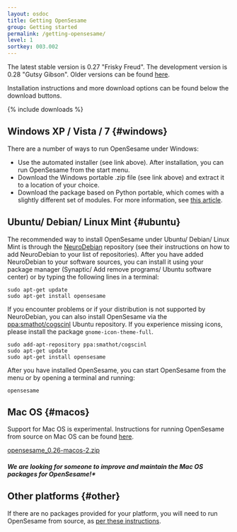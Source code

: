 ```yaml
---
layout: osdoc
title: Getting OpenSesame
group: Getting started
permalink: /getting-opensesame/
level: 1
sortkey: 003.002
---
```


The latest stable version is 0.27 "Frisky Freud". The development version is 0.28 "Gutsy Gibson". Older versions can be found [here][archive].

Installation instructions and more download options can be found below the download buttons.

{% include downloads %}

Windows XP / Vista / 7 {#windows}
----------------------

There are a number of ways to run OpenSesame under Windows:

- Use the automated installer (see link above). After installation, you can run OpenSesame from the start menu.
- Download the Windows portable .zip file (see link above) and extract it to a location of your choice.
- Download the package based on Python portable, which comes with a slightly different set of modules. For more information, see [this article][python-portable].

Ubuntu/ Debian/ Linux Mint {#ubuntu}
--------------------------

The recommended way to install OpenSesame under Ubuntu/ Debian/ Linux Mint is through the [NeuroDebian][] repository (see their instructions on how to add NeuroDebian to your list of repositories). After you have added NeuroDebian to your software sources, you can install it using your package manager (Synaptic/ Add remove programs/ Ubuntu software center) or by typing the following lines in a terminal:

	sudo apt-get update
	sudo apt-get install opensesame

If you encounter problems or if your distribution is not supported by NeuroDebian, you can also install OpenSesame via the [ppa:smathot/cogscinl][ppa-cogscinl] Ubuntu repository. If you experience missing icons, please install the package `gnome-icon-theme-full`.

	sudo add-apt-repository ppa:smathot/cogscinl
	sudo apt-get update
	sudo apt-get install opensesame

After you have installed OpenSesame, you can start OpenSesame from the menu or by opening a terminal and running:

	opensesame

Mac OS {#macos}
------

Support for Mac OS is experimental. Instructions for running OpenSesame from source on Mac OS can be found [here][macos-running-from-source].

[opensesame_0.26-macos-2.zip][macos-package]

##### We are looking for someone to improve and maintain the Mac OS packages for OpenSesame!*

Other platforms {#other}
---------------

If there are no packages provided for your platform, you will need to run OpenSesame from source, as [per these instructions][running-from-source].

[archive]: http://files.cogsci.nl/software/opensesame/
[macos-package]: http://files.cogsci.nl/software/opensesame/opensesame_0.26-macos-2.zip
[macos-running-from-source]: /getting-started/running-from-source#macos
[ppa-cogscinl]: https://launchpad.net/~smathot/+archive/cogscinl
[running-from-source]: /getting-started/running-from-source
[neurodebian]: http://neuro.debian.net/
[python-portable]: /getting-started/running-with-python-portable/